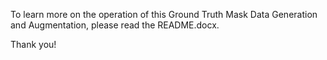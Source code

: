 To learn more on the operation of this Ground Truth Mask Data Generation and Augmentation, please read the README.docx.

Thank you!
